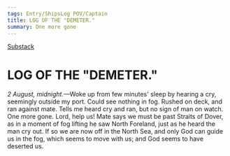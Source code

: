 ```yaml
---
tags: Entry/ShipsLog POV/Captain
title: LOG OF THE "DEMETER."
summary: One more gone
---
```


[Substack](https://draculadaily.substack.com/p/dracula-august-2-abc)

# LOG OF THE "DEMETER."

_2 August, midnight._—Woke up from few minutes' sleep by hearing a cry, seemingly outside my port. Could see nothing in fog. Rushed on deck, and ran against mate. Tells me heard cry and ran, but no sign of man on watch. One more gone. Lord, help us! Mate says we must be past Straits of Dover, as in a moment of fog lifting he saw North Foreland, just as he heard the man cry out. If so we are now off in the North Sea, and only God can guide us in the fog, which seems to move with us; and God seems to have deserted us.